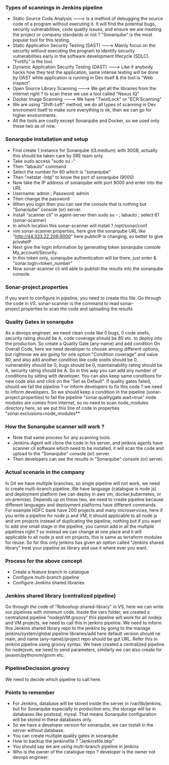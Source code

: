 ### Types of scannings in Jenkins pipeline
- Static Source Code Analysis ---> Is a method of debugging the source code of a program without executing it.
  It will find the potential bugs, security vulnerabilities, code quality issues, and ensure we are meeting the
  project or company standards or not ? "Sonarqube" is the most popular tool for this testing.
- Static Application Security Testing (SAST) ---> Mainly focus on the security without executing the program to
  identify security vulnerabilities early in the software development lifecycle (SDLC). "Fortify" is the tool.
- Dynamic Application Security Testing (DAST) ---> Like if anybody hacks how they test the application, same
  intense testing will be done by DAST while application is running in Dev itself & the tool is "Web inspect"
- Open Source Library Scanning ---> We get all the libraries from the internet right ? to scan these we use a
  tool called "Nexus IQ"
- Docker Image Scanning ---> We have "TwistLock" or "ECR Scanning"
- We are using "Shift-Left" method, we do all types of scanning in Dev enviroment itself to make sure
  everything is ok, then we can go for higher environments.
- All the tools are costly except Sonarqube and Docker, so we used only these two as of now.

### Sonarqube installation and setup
- First create 1 instance for Sonarqube (t3.medium) with 30GB, actually this should be taken care by
  SRE team only.
- Take sudo access "sudo su -"
- Then "labauto" command
- Select the number for 60 which is "sonarqube"
- Then "netstat -lntp" to know the port of sonarqube (9000)
- Now take the IP address of sonarqube with port 9000 and enter into the URL
- Username: admin ; Password: admin
- Then change the password
- When you login then you can see the console that is nothing but "Sonarqube" console (or) server.
- Install "scanner cli" in agent-server then sudo su - ; labauto ; select 61 (sonar-scanner)
- In which location this sonar-scanner will install ? /opt/sonar/conf
- vim sonar-scanner.properties, here give the sonarqube URL like "http://44.333.22.206:9000" here publicIP
  is changing, so better to give privateIP
- Next give the login information by generating token sonarqube console My_account/Security.
- In this token only, sonarqube authentication will be there, just enter & "sonar.login=token_number"
- Now sonar-scanner cli will able to publish the results into the sonarqube console.

### Sonar-project.properties
If you want to configure in pipeline, you need to create this file. Go through the code in VS. sonar-scanner is the command to read sonar-project.properties to scan the code and uploading the results

### Quality Gates in sonarqube
As a devops engineer, we need clean code like 0 bugs, 0 code snells, security rating should be A, code coverage should be 80 etc. to deploy into the production. So create a Quality Gate (any-name) and add condition On Overall Code, here we need developer to choose among different options, but rightnow we are going for one option "Condition coverage" and value 80, and also add another condition like code snells should be 0, vulnerability should be 0, bugs should be 0, maintainability rating should be A, security rating should be A. So in this way you can add any number of conditions by sitting with developer. You can also keep same conditions for new code also and click on the "Set as Default". If quality gates failed, should we fail the pipeline ? or inform developers to fix this code ? we need to inform developers. So we should keep a condition in the pipeline (sonar-project.properties) to fail the pipeline "sonar.qualitygate.wait=true" node modules are comes from internet, so no need to scan node_modules directory here, so we put this line of code in properties "sonar.exclusions=node_modules**

### How the Sonarqube scanner will work ?
- Note that same process for any scanning tools.
- Jenkins-Agent will clone the code in his server, and jenkins agents have scanner cli software which need
  to be installed, it will scan the code and upload to the "Sonarqube" console (or) server.
- Then developers can see the results in "Sonarqube" console (or) server.

### Actual scenario in the company
In Git we have multiple branches, so single pipeline will not work, we need to create multi-branch pipeline. We have language (catalogue is node js) and deployment platform (we can deploy in aws vm, docker,kubernetes, or on-premise). Depends up on these two, we need to create pipeline because different languages and deployment platforms have different commands. For example HDFC bank have 200 projects and many microservices, here if you write a pipeline for node js and VM, it should applicable to all node js and vm projects instead of duplicating the pipeline, nothing but if you want to add one small stage in the pipeline, you cannot add in all the multiple pipelines right ? so instead we can change at one place and it will applicable to all node js and vm projects, this is same as terraform modules for reuse. So for this only jenkins has given an option called "Jenkins shared library" treat your pipeline as library and use it where ever you want.

### Process for the above concept
- Create a feature branch in catalogue
- Configure multi-branch pipeline
- Configure Jenkins shared libraries

### Jenkins shared library (centralized pipeline)
Go through the code of "Roboshop-shared-library" in VS, here we can write our pipelines with minimum code. Inside the vars folder, we created a centralized pipeline "nodejsVM.groovy" this pipeline will work for all nodejs and VM projects, we need to call this in jenkins pipeline. We need to inform this Jenkins shared library repo to the jenkins by going to the manage jenkins/system/global pipeline libraries/add here default version should ne main, and name (any-name)/project repo should be gut URL. Refer this in jenkins pipeline using groovy syntax. We have created a centralized pipeline for nodejsvm, we need to send parameters, similarly we can also create for javavm/pythonvm/govm etc.

### PipelineDecission.groovy
We need to decide which pipeline to call here.

### Points to remember
- For Jenkins, database will be stored inside the server in /var/lib/jenkins, but for Sonarqube especially
  in production env, the storage will be in databases like postssql, mysql. That means Sonarqube configuration
  will be stored in these databases only.
- So we have a developer version for sonarqube, we can install in the server without database.
- You can create multiple quality gates in sonarqube
- How to backup the jenkinsfile ? "Jenkinsfile.bkp"
- You should say we are using multi-branch pipeline in jenkins
- Who is the owner of the catalogue repo ? developer is the owner not devops engineer.
